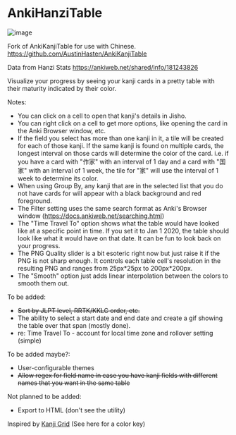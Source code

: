# AnkiHanziTable
![image](https://github.com/Jesper-Andersson/AnkiHanziTable/assets/5511771/28c76847-7fda-4b85-baa3-8187e1c0f3c9)


Fork of AnkiKanjiTable for use with Chinese.
https://github.com/AustinHasten/AnkiKanjiTable

Data from Hanzi Stats
https://ankiweb.net/shared/info/181243826

Visualize your progress by seeing your kanji cards in a pretty table with their maturity indicated by their color.

Notes:
* You can click on a cell to open that kanji's details in Jisho.
* You can right click on a cell to get more options, like opening the card in the Anki Browser window, etc.
* If the field you select has more than one kanji in it, a tile will be created for each of those kanji. If the same kanji is found on multiple cards, the longest interval on those cards will determine the color of the card. i.e. if you have a card with "作家" with an interval of 1 day and a card with "国家" with an interval of 1 week, the tile for "家" will use the interval of 1 week to determine its color.
* When using Group By, any kanji that are in the selected list that you do not have cards for will appear with a black background and red foreground.
* The Filter setting uses the same search format as Anki's Browser window (https://docs.ankiweb.net/searching.html)
* The "Time Travel To" option shows what the table would have looked like at a specific point in time. If you set it to Jan 1 2020, the table should look like what it would have on that date. It can be fun to look back on your progress.
* The PNG Quality slider is a bit esoteric right now but just raise it if the PNG is not sharp enough. It controls each table cell's resolution in the resulting PNG and ranges from 25px\*25px to 200px*200px.
* The "Smooth" option just adds linear interpolation between the colors to smooth them out.

To be added:
* ~~Sort by JLPT level, RRTK/KKLC order, etc.~~
* The ability to select a start date and end date and create a gif showing the table over that span (mostly done).
* re: Time Travel To - account for local time zone and rollover setting (simple)

To be added maybe?:
* User-configurable themes
* ~~Allow regex for field name in case you have kanji fields with different names that you want in the same table~~

Not planned to be added:
* Export to HTML (don't see the utility)

Inspired by [Kanji Grid](https://ankiweb.net/shared/info/909972618) (See here for a color key)
